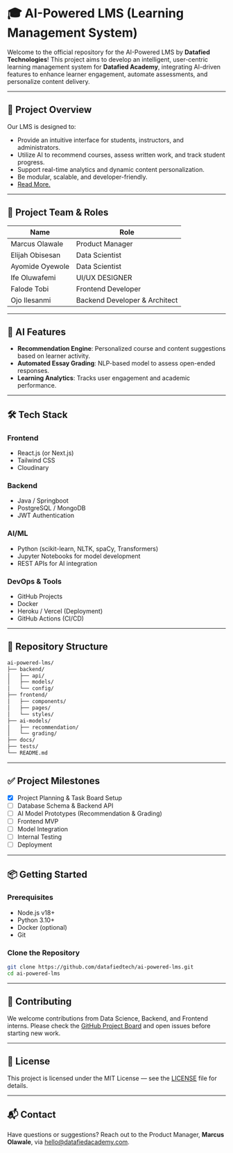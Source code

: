 
# 🎓 AI-Powered LMS (Learning Management System)

Welcome to the official repository for the AI-Powered LMS by **Datafied Technologies**! This project aims to develop an intelligent, user-centric learning management system for **Datafied Academy**, integrating AI-driven features to enhance learner engagement, automate assessments, and personalize content delivery.

---

## 🚀 Project Overview

Our LMS is designed to:
- Provide an intuitive interface for students, instructors, and administrators.
- Utilize AI to recommend courses, assess written work, and track student progress.
- Support real-time analytics and dynamic content personalization.
- Be modular, scalable, and developer-friendly.
- [Read More.](https://docs.google.com/document/d/1F86u9KtxMZ0w9iA4cT8kZcKBrOknhDUkP4GVnAqADlM/edit?tab=t.0#heading=h.lp2gthu7r2cu)

---

## 👥 Project Team & Roles

| Name               | Role                          |
|--------------------|-------------------------------|
| Marcus Olawale     | Product Manager               |
| Elijah Obisesan    | Data Scientist                |
| Ayomide Oyewole    | Data Scientist                |
| Ife   Oluwafemi    | UI/UX DESIGNER                |
| Falode Tobi        | Frontend Developer            |
| Ojo Ilesanmi       | Backend Developer & Architect |

---

## 🧠 AI Features

- **Recommendation Engine**: Personalized course and content suggestions based on learner activity.
- **Automated Essay Grading**: NLP-based model to assess open-ended responses.
- **Learning Analytics**: Tracks user engagement and academic performance.

---

## 🛠 Tech Stack

### Frontend
- React.js (or Next.js)
- Tailwind CSS
- Cloudinary

### Backend
- Java / Springboot
- PostgreSQL / MongoDB
- JWT Authentication

### AI/ML
- Python (scikit-learn, NLTK, spaCy, Transformers)
- Jupyter Notebooks for model development
- REST APIs for AI integration

### DevOps & Tools
- GitHub Projects
- Docker
- Heroku / Vercel (Deployment)
- GitHub Actions (CI/CD)

---

## 📂 Repository Structure

```bash
ai-powered-lms/
├── backend/
│   ├── api/
│   ├── models/
│   └── config/
├── frontend/
│   ├── components/
│   ├── pages/
│   └── styles/
├── ai-models/
│   ├── recommendation/
│   └── grading/
├── docs/
├── tests/
└── README.md
```

---

## ✅ Project Milestones

- [x] Project Planning & Task Board Setup
- [ ] Database Schema & Backend API
- [ ] AI Model Prototypes (Recommendation & Grading)
- [ ] Frontend MVP
- [ ] Model Integration
- [ ] Internal Testing
- [ ] Deployment

---

## 📦 Getting Started

### Prerequisites
- Node.js v18+
- Python 3.10+
- Docker (optional)
- Git

### Clone the Repository

```bash
git clone https://github.com/datafiedtech/ai-powered-lms.git
cd ai-powered-lms
```

---

## 🤝 Contributing

We welcome contributions from Data Science, Backend, and Frontend interns. Please check the [GitHub Project Board](https://github.com/datafiedtech/ai-powered-lms/projects) and open issues before starting new work.

---

## 📄 License

This project is licensed under the MIT License — see the [LICENSE](LICENSE) file for details.

---

## 📬 Contact

Have questions or suggestions? Reach out to the Product Manager, **Marcus Olawale**, via hello@datafiedacademy.com.
